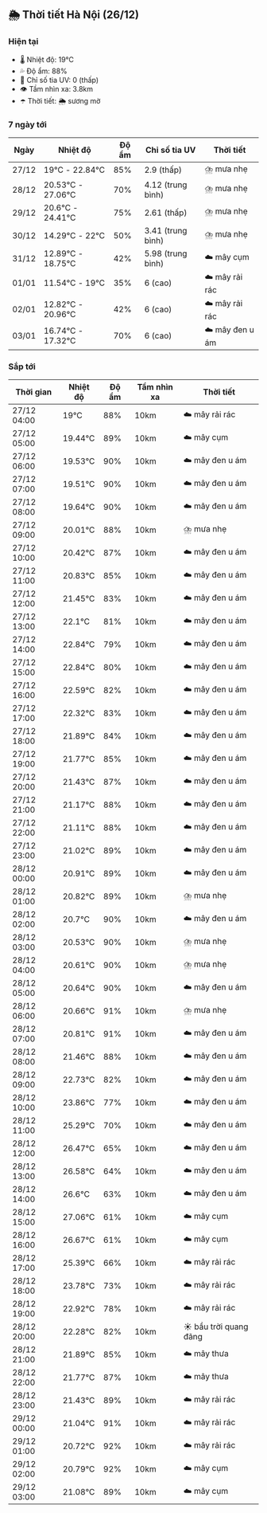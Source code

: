 ## 🌦️ Thời tiết Hà Nội (26/12)

### Hiện tại

- 🌡️ Nhiệt độ: 19℃
- 💦 Độ ẩm: 88%
- 🌟 Chỉ số tia UV: 0 (thấp)
- 👁️ Tầm nhìn xa: 3.8km
- ☂️ Thời tiết: 🌦️ sương mờ

### 7 ngày tới

| Ngày | Nhiệt độ | Độ ẩm | Chỉ số tia UV | Thời tiết |
| --- | --- | --- | --- | --- |
| 27/12 | 19℃ - 22.84℃ | 85% | 2.9 (thấp) | ⛈️ mưa nhẹ |
| 28/12 | 20.53℃ - 27.06℃ | 70% | 4.12 (trung bình) | ⛈️ mưa nhẹ |
| 29/12 | 20.6℃ - 24.41℃ | 75% | 2.61 (thấp) | ⛈️ mưa nhẹ |
| 30/12 | 14.29℃ - 22℃ | 50% | 3.41 (trung bình) | ⛈️ mưa nhẹ |
| 31/12 | 12.89℃ - 18.75℃ | 42% | 5.98 (trung bình) | ☁️ mây cụm |
| 01/01 | 11.54℃ - 19℃ | 35% | 6 (cao) | ☁️ mây rải rác |
| 02/01 | 12.82℃ - 20.96℃ | 42% | 6 (cao) | ☁️ mây rải rác |
| 03/01 | 16.74℃ - 17.32℃ | 70% | 6 (cao) | ☁️ mây đen u ám |

### Sắp tới

| Thời gian | Nhiệt độ | Độ ẩm | Tầm nhìn xa | Thời tiết |
| --- | --- | --- | --- | --- |
| 27/12 04:00 | 19℃ | 88% | 10km | ☁️ mây rải rác |
| 27/12 05:00 | 19.44℃ | 89% | 10km | ☁️ mây cụm |
| 27/12 06:00 | 19.53℃ | 90% | 10km | ☁️ mây đen u ám |
| 27/12 07:00 | 19.51℃ | 90% | 10km | ☁️ mây đen u ám |
| 27/12 08:00 | 19.64℃ | 90% | 10km | ☁️ mây đen u ám |
| 27/12 09:00 | 20.01℃ | 88% | 10km | ⛈️ mưa nhẹ |
| 27/12 10:00 | 20.42℃ | 87% | 10km | ☁️ mây đen u ám |
| 27/12 11:00 | 20.83℃ | 85% | 10km | ☁️ mây đen u ám |
| 27/12 12:00 | 21.45℃ | 83% | 10km | ☁️ mây đen u ám |
| 27/12 13:00 | 22.1℃ | 81% | 10km | ☁️ mây đen u ám |
| 27/12 14:00 | 22.84℃ | 79% | 10km | ☁️ mây đen u ám |
| 27/12 15:00 | 22.84℃ | 80% | 10km | ☁️ mây đen u ám |
| 27/12 16:00 | 22.59℃ | 82% | 10km | ☁️ mây đen u ám |
| 27/12 17:00 | 22.32℃ | 83% | 10km | ☁️ mây đen u ám |
| 27/12 18:00 | 21.89℃ | 84% | 10km | ☁️ mây đen u ám |
| 27/12 19:00 | 21.77℃ | 85% | 10km | ☁️ mây đen u ám |
| 27/12 20:00 | 21.43℃ | 87% | 10km | ☁️ mây đen u ám |
| 27/12 21:00 | 21.17℃ | 88% | 10km | ☁️ mây đen u ám |
| 27/12 22:00 | 21.11℃ | 88% | 10km | ☁️ mây đen u ám |
| 27/12 23:00 | 21.02℃ | 89% | 10km | ☁️ mây đen u ám |
| 28/12 00:00 | 20.91℃ | 89% | 10km | ☁️ mây đen u ám |
| 28/12 01:00 | 20.82℃ | 89% | 10km | ⛈️ mưa nhẹ |
| 28/12 02:00 | 20.7℃ | 90% | 10km | ☁️ mây đen u ám |
| 28/12 03:00 | 20.53℃ | 90% | 10km | ⛈️ mưa nhẹ |
| 28/12 04:00 | 20.61℃ | 90% | 10km | ⛈️ mưa nhẹ |
| 28/12 05:00 | 20.64℃ | 90% | 10km | ☁️ mây đen u ám |
| 28/12 06:00 | 20.66℃ | 91% | 10km | ⛈️ mưa nhẹ |
| 28/12 07:00 | 20.81℃ | 91% | 10km | ☁️ mây đen u ám |
| 28/12 08:00 | 21.46℃ | 88% | 10km | ☁️ mây đen u ám |
| 28/12 09:00 | 22.73℃ | 82% | 10km | ☁️ mây đen u ám |
| 28/12 10:00 | 23.86℃ | 77% | 10km | ☁️ mây đen u ám |
| 28/12 11:00 | 25.29℃ | 70% | 10km | ☁️ mây đen u ám |
| 28/12 12:00 | 26.47℃ | 65% | 10km | ☁️ mây đen u ám |
| 28/12 13:00 | 26.58℃ | 64% | 10km | ☁️ mây đen u ám |
| 28/12 14:00 | 26.6℃ | 63% | 10km | ☁️ mây đen u ám |
| 28/12 15:00 | 27.06℃ | 61% | 10km | ☁️ mây cụm |
| 28/12 16:00 | 26.67℃ | 61% | 10km | ☁️ mây cụm |
| 28/12 17:00 | 25.39℃ | 66% | 10km | ☁️ mây rải rác |
| 28/12 18:00 | 23.78℃ | 73% | 10km | ☁️ mây rải rác |
| 28/12 19:00 | 22.92℃ | 78% | 10km | ☁️ mây rải rác |
| 28/12 20:00 | 22.28℃ | 82% | 10km | ☀️ bầu trời quang đãng |
| 28/12 21:00 | 21.89℃ | 85% | 10km | ☁️ mây thưa |
| 28/12 22:00 | 21.77℃ | 87% | 10km | ☁️ mây thưa |
| 28/12 23:00 | 21.43℃ | 89% | 10km | ☁️ mây rải rác |
| 29/12 00:00 | 21.04℃ | 91% | 10km | ☁️ mây rải rác |
| 29/12 01:00 | 20.72℃ | 92% | 10km | ☁️ mây rải rác |
| 29/12 02:00 | 20.79℃ | 92% | 10km | ☁️ mây cụm |
| 29/12 03:00 | 21.08℃ | 89% | 10km | ☁️ mây cụm |
